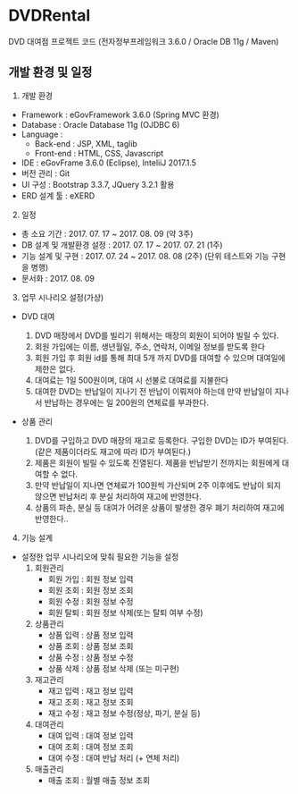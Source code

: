 # DVDRental
DVD 대여점 프로젝트 코드 (전자정부프레임워크 3.6.0 / Oracle DB 11g / Maven)

## 개발 환경 및 일정
1.	 개발 환경
 - Framework : eGovFramework 3.6.0 (Spring MVC 환경)
 - Database : Oracle Database 11g (OJDBC 6) 
 - Language :
    - Back-end : JSP, XML, taglib
    - Front-end : HTML, CSS, Javascript
 - IDE : eGovFrame 3.6.0 (Eclipse), InteliiJ 2017.1.5
 - 버전 관리 : Git
 - UI 구성 : Bootstrap 3.3.7, JQuery 3.2.1 활용
 - ERD 설계 툴 : eXERD

2.	일정
 - 총 소요 기간 : 2017. 07. 17 ~ 2017. 08. 09 (약 3주)
 - DB 설계 및 개발환경 설정 : 2017. 07. 17 ~ 2017. 07. 21 (1주)
 - 기능 설계 및 구현 : 2017. 07. 24 ~ 2017. 08. 08 (2주) (단위 테스트와 기능 구현을 병행)
 - 문서화 : 2017. 08. 09

3. 업무 시나리오 설정(가상)
  - DVD 대여
      1.	DVD 매장에서 DVD를 빌리기 위해서는 매장의 회원이 되어야 빌릴 수 있다.
      2.	회원 가입에는 이름, 생년월일, 주소, 연락처, 이메일 정보를 받도록 한다
      3.	회원 가입 후 회원 id를 통해 최대 5개 까지 DVD를 대여할 수 있으며 대여일에 제한은 없다.
      4.	대여료는 1일 500원이며, 대여 시 선불로 대여료를 지불한다
      5.	대여한 DVD는 반납일이 지나기 전 반납이 이뤄져야 하는데 만약 반납일이 지나서 반납하는 경우에는 일 200원의 연체료를 부과한다.

  -	상품 관리
      1.	DVD를 구입하고 DVD 매장의 재고로 등록한다. 구입한 DVD는 ID가 부여된다. (같은 제품이더라도 재고에 따라 ID가 부여된다.)
      2.	제품은 회원이 빌릴 수 있도록 진열된다. 제품을 반납받기 전까지는 회원에게 대여할 수 없다. 
      3.	만약 반납일이 지나면 연체료가 100원씩 가산되며 2주 이후에도 반납이 되지 않으면 반납처리 후 분실 처리하여 재고에 반영한다.
      4.	상품의 파손, 분실 등 대여가 어려운 상품이 발생한 경우 폐기 처리하여 재고에 반영한다..


4. 기능 설계
  - 설정한 업무 시나리오에 맞춰 필요한 기능을 설정
    1.	회원관리
        -	회원 가입 : 회원 정보 입력
        -	회원 조회 : 회원 정보 조회
        -	회원 수정 : 회원 정보 수정
        -	회원 탈퇴 : 회원 정보 삭제(또는 탈퇴 여부 수정)
    2.	상품관리
        -	상품 입력 : 상품 정보 입력
        -	상품 조회 : 상품 정보 조회
        -	상품 수정 : 상품 정보 수정
        -	상품 삭제 : 상품 정보 삭제 (또는 미구현)
    3.	재고관리
        -	재고 입력 : 재고 정보 입력
        -	재고 조회 : 재고 정보 조회
        -	재고 수정 : 재고 정보 수정(정상, 파기, 분실 등)
    4.	대여관리
        -	대여 입력 : 대여 정보 입력
        -	대여 조회 : 대여 정보 조회
        -	대여 수정 : 대여 반납 처리 (+ 연체 처리)
    5.	매출관리
        -	매출 조회 : 월별 매출 정보 조회

